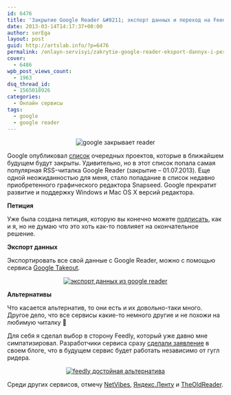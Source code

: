 ```yaml
---
id: 6476
title: 'Закрытие Google Reader &#8211; экспорт данных и переход на Feedly'
date: 2013-03-14T14:17:37+00:00
author: serEga
layout: post
guid: http://artslab.info/?p=6476
permalink: /onlayn-servisyi/zakrytie-google-reader-eksport-dannyx-i-perexod-na-feedly/
cover:
  - 6486
wpb_post_views_count:
  - 1963
dsq_thread_id:
  - 1565018926
categories:
  - Онлайн сервисы
tags:
  - google
  - google reader
---
```

<center>
  <img src="http://img.artslab.info/proshay_google_reader.jpg" alt="google закрывает reader" class="aligncenter size-medium wp-image-6477" srcset="http://img.artslab.info/proshay_google_reader.jpg 460w, http://img.artslab.info/proshay_google_reader-300x103.jpg 300w" sizes="(max-width: 460px) 100vw, 460px" />
</center>

Google опубликовал [список](http://googleblog.blogspot.de/2013/03/a-second-spring-of-cleaning.html) очередных проектов, которые в ближайшем будущем будут закрыты. Удивительно, но в этот список попала самая популярная RSS-читалка Google Reader (закрытие &#8211; 01.07.2013). Еще одной неожиданностью для меня, стало попадание в список недавно приобретенного графического редактора Snapseed. Google прекратит развитие и поддержку Windows и Mac OS X версий редактора.

<!--more-->


  
**Петиция**

Уже была создана петиция, которую вы конечно можете [подписать](https://www.change.org/petitions/google-keep-google-reader-running), как и я, но не думаю что это хоть как-то повлияет на окончательное решение.

**Экспорт данных**

Экспортировать все свой данные с Google Reader, можно с помощью сервиса [Google Takeout](https://www.google.com/takeout/?pli=1#custom:reader).

<center>
  <a href="http://img.artslab.info/export_dannih_iz_google_reader.jpg"><img src="http://img.artslab.info/export_dannih_iz_google_reader-300x289.jpg" alt="экспорт данных из google reader" class="aligncenter size-medium wp-image-6479" srcset="http://img.artslab.info/export_dannih_iz_google_reader-300x289.jpg 300w, http://img.artslab.info/export_dannih_iz_google_reader.jpg 527w" sizes="(max-width: 300px) 100vw, 300px" /></a>
</center>


  
**Альтернативы**

Что касается альтернатив, то они есть и их довольно-таки много. Другое дело, что все сервисы какие-то немного другие и не похожи на любимую читалку 🙂 

Для себя я сделал выбор в сторону Feedly, который уже давно мне симпатизировал. Разработчики сервиса сразу [сделали заявление](http://blog.feedly.com/2013/03/14/google-reader/) в своем блоге, что в будущем сервис будет работать независимо от гугл ридера.

<center>
  <a href="http://img.artslab.info/zdrastvui_feedly.jpg"><img src="http://img.artslab.info/zdrastvui_feedly-300x200.jpg" alt="feedly достойная альтернатива" class="aligncenter size-medium wp-image-6481" srcset="http://img.artslab.info/zdrastvui_feedly-300x200.jpg 300w, http://img.artslab.info/zdrastvui_feedly-1024x684.jpg 1024w, http://img.artslab.info/zdrastvui_feedly.jpg 1274w" sizes="(max-width: 300px) 100vw, 300px" /></a>
</center>

Среди других сервисов, отмечу [NetVibes](http://www.netvibes.com/ru), [Яндекс.Ленту](http://lenta.yandex.ru/) и [TheOldReader](http://theoldreader.com/).